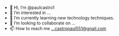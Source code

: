 - 👋 Hi, I’m @paulcastro1
- 👀 I’m interested in ...
- 🌱 I’m currently learning new technology techniques.
- 💞️ I’m looking to collaborate on ...
- 📫 How to reach me ...castropaul551@gnail.com

<!---
paulcastro1/paulcastro1 is a ✨ special ✨ repository because its `README.md` (this file) appears on your GitHub profile.
You can click the Preview link to take a look at your changes.
--->

